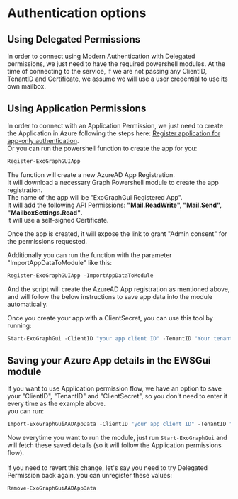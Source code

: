 ﻿# Authentication options

## Using Delegated Permissions  

In order to connect using Modern Authentication with Delegated permissions, we just need to have the required powershell modules.
At the time of connecting to the service, if we are not passing any ClientID, TenantID and Certificate, we assume we will use a user credential to use its own mailbox.  

## Using Application Permissions

In order to connect with an Application Permission, we just need to create the Application in Azure following the steps here: [Register application for app-only authentication](https://learn.microsoft.com/en-us/graph/tutorials/powershell-app-only?view=graph-rest-1.0&tabs=windows&tutorial-step=1).  
Or you can run the powershell function to create the app for you:  
```Powershell
Register-ExoGraphGUIApp
```
The function will create a new AzureAD App Registration.  
It will download a necessary Graph Powershell module to create the app registration.  
The name of the app will be "ExoGraphGui Registered App".  
It will add the following API Permissions: **"Mail.ReadWrite", "Mail.Send", "MailboxSettings.Read"**.  
it will use a self-signed Certificate.  

Once the app is created, it will expose the link to grant "Admin consent" for the permissions requested.  

Additionally you can run the function with the parameter "ImportAppDataToModule" like this:  
```Powershell
Register-ExoGraphGUIApp -ImportAppDataToModule
```
And the script will create the AzureAD App registration as mentioned above, and will follow the below instructions to save app data into the module automatically.  


Once you create your app with a ClientSecret, you can use this tool by running:  
```Powershell
Start-ExoGraphGui -ClientID "your app client ID" -TenantID "Your tenant ID" -CertificateThumbprint "your certificate's thumbprint"
```

## Saving your Azure App details in the EWSGui module

If you want to use Application permission flow, we have an option to save your "ClientID", "TenantID" and "ClientSecret", so you don't need to enter it every time as the example above.  
you can run:  
```Powershell
Import-ExoGraphGuiAADAppData -ClientID "your app client ID" -TenantID "Your tenant ID" [-ClientSecret "your Secret passcode"] [-CertificateThumbprint "your certificate's thumbprint"]
```

Now everytime you want to run the module, just run `Start-ExoGraphGui` and will fetch these saved details (so it will follow the Application permissions flow).  
<br>
if you need to revert this change, let's say you need to try Delegated Permission back again, you can unregister these values:  
```Powershell
Remove-ExoGraphGuiAADAppData
```